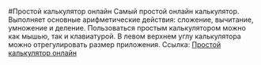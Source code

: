 #Простой калькулятор онлайн
Самый простой онлайн калькулятор. Выполняет основные арифметические действия: сложение, вычитание, умножение и деление. Пользоваться простым калькулятором можно как мышью, так и клавиатурой. В левом верхнем углу калькулятора можно отрегулировать размер приложения. Ссылка: [Простой калькулятор онлайн](http://simplecalc.ru)